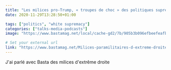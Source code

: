 ```yaml
---
title: "Les milices pro-Trump, « troupes de choc » des politiques suprémacistes, anti-ouvrières et anti-femmes"
date: 2020-11-29T13:28:50+01:00

tags: ["politics", "white supremacy"]
categories: ["talks-media-podcasts"]
image: "https://www.bastamag.net/local/cache-gd2/7b/905b3b096efbeefeafb2c84bdef7c4.jpg?1606194004"

# Set your external url
link: "https://www.bastamag.net/Milices-paramilitaires-d-extreme-droite-pro-Trump-aux-Etats-Unis-Light-Foot-Oath-Keepers-Three-Percenter-Proud-Boys-Patriot-Prayer-Boogaloo-Boys-QAnon"
---
```


J'ai parlé avec Basta des milices d'extrême droite